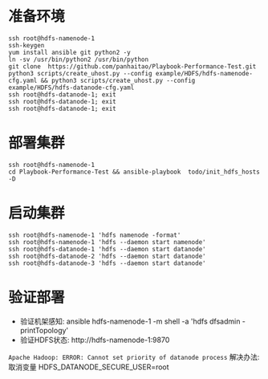 # 准备环境

```
ssh root@hdfs-namenode-1 
ssh-keygen 
yum install ansible git python2 -y
ln -sv /usr/bin/python2 /usr/bin/python
git clone  https://github.com/panhaitao/Playbook-Performance-Test.git
python3 scripts/create_uhost.py --config example/HDFS/hdfs-namenode-cfg.yaml && python3 scripts/create_uhost.py --config example/HDFS/hdfs-datanode-cfg.yaml
ssh root@hdfs-datanode-1; exit 
ssh root@hdfs-datanode-1; exit 
ssh root@hdfs-datanode-1; exit
```

# 部署集群

```
ssh root@hdfs-namenode-1 
cd Playbook-Performance-Test && ansible-playbook  todo/init_hdfs_hosts -D
```

# 启动集群

```
ssh root@hdfs-namenode-1 'hdfs namenode -format'
ssh root@hdfs-namenode-1 'hdfs --daemon start namenode'
ssh root@hdfs-datanode-1 'hdfs --daemon start datanode'
ssh root@hdfs-datanode-2 'hdfs --daemon start datanode'
ssh root@hdfs-datanode-3 'hdfs --daemon start datanode'
```

# 验证部署

* 验证机架感知: ansible hdfs-namenode-1 -m shell -a 'hdfs  dfsadmin  -printTopology'
* 验证HDFS状态: http://hdfs-namenode-1:9870

`Apache Hadoop: ERROR: Cannot set priority of datanode process` 解决办法: 取消变量 HDFS_DATANODE_SECURE_USER=root
